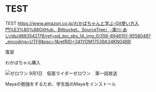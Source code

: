 # TEST
TEST
https://www.amazon.co.jp/わかばちゃんと学ぶ-Git使い方入門%E3%80%88GitHub、Bitbucket、SourceTree〉-湊川-あい/dp/4863542178/ref=pd_lpo_sbs_14_img_0/356-6946151-9558048?_encoding=UTF8&psc=1&refRID=341YDM17539A34KN04BB

復習

わかばちゃん購入


![ゼロワン](https://user-images.githubusercontent.com/54468393/64118403-8d5cb480-cdd2-11e9-93c2-5cfa28172718.jpg)
9月1日　仮面ライダーゼロワン　第一話放送

Mayaの勉強をするため、学生版のMayaをインストール
